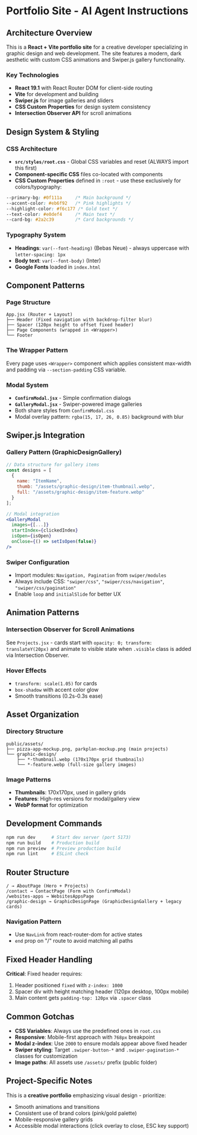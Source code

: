 # Portfolio Site - AI Agent Instructions

## Architecture Overview

This is a **React + Vite portfolio site** for a creative developer specializing in graphic design and web development. The site features a modern, dark aesthetic with custom CSS animations and Swiper.js gallery functionality.

### Key Technologies
- **React 19.1** with React Router DOM for client-side routing
- **Vite** for development and building
- **Swiper.js** for image galleries and sliders
- **CSS Custom Properties** for design system consistency
- **Intersection Observer API** for scroll animations

## Design System & Styling

### CSS Architecture
- **`src/styles/root.css`** - Global CSS variables and reset (ALWAYS import this first)
- **Component-specific CSS** files co-located with components
- **CSS Custom Properties** defined in `:root` - use these exclusively for colors/typography:

```css
--primary-bg: #0f111a     /* Main background */
--accent-color: #eb6f92   /* Pink highlights */
--highlight-color: #f6c177 /* Gold text */
--text-color: #e0def4     /* Main text */
--card-bg: #2a2c39        /* Card backgrounds */
```

### Typography System
- **Headings**: `var(--font-heading)` (Bebas Neue) - always uppercase with `letter-spacing: 1px`
- **Body text**: `var(--font-body)` (Inter)
- **Google Fonts** loaded in `index.html`

## Component Patterns

### Page Structure
```
App.jsx (Router + Layout)
├── Header (Fixed navigation with backdrop-filter blur)
├── Spacer (120px height to offset fixed header)
├── Page Components (wrapped in <Wrapper>)
└── Footer
```

### The Wrapper Pattern
Every page uses `<Wrapper>` component which applies consistent max-width and padding via `--section-padding` CSS variable.

### Modal System
- **`ConfirmModal.jsx`** - Simple confirmation dialogs
- **`GalleryModal.jsx`** - Swiper-powered image galleries
- Both share styles from `ConfirmModal.css`
- Modal overlay pattern: `rgba(15, 17, 26, 0.85)` background with blur

## Swiper.js Integration

### Gallery Pattern (GraphicDesignGallery)
```jsx
// Data structure for gallery items
const designs = [
  {
    name: "ItemName",
    thumb: "/assets/graphic-design/item-thumbnail.webp", 
    full: "/assets/graphic-design/item-feature.webp"
  }
];

// Modal integration
<GalleryModal 
  images={[...]} 
  startIndex={clickedIndex}
  isOpen={isOpen} 
  onClose={() => setIsOpen(false)} 
/>
```

### Swiper Configuration
- Import modules: `Navigation, Pagination` from `swiper/modules`
- Always include CSS: `"swiper/css"`, `"swiper/css/navigation"`, `"swiper/css/pagination"`
- Enable `loop` and `initialSlide` for better UX

## Animation Patterns

### Intersection Observer for Scroll Animations
See `Projects.jsx` - cards start with `opacity: 0; transform: translateY(20px)` and animate to visible state when `.visible` class is added via Intersection Observer.

### Hover Effects
- `transform: scale(1.05)` for cards
- `box-shadow` with accent color glow
- Smooth transitions (0.2s-0.3s ease)

## Asset Organization

### Directory Structure
```
public/assets/
├── pizza-app-mockup.png, parkplan-mockup.png (main projects)
└── graphic-design/
    ├── *-thumbnail.webp (170x170px grid thumbnails)
    └── *-feature.webp (full-size gallery images)
```

### Image Patterns
- **Thumbnails**: 170x170px, used in gallery grids
- **Features**: High-res versions for modal/gallery view
- **WebP format** for optimization

## Development Commands

```bash
npm run dev      # Start dev server (port 5173)
npm run build    # Production build
npm run preview  # Preview production build
npm run lint     # ESLint check
```

## Router Structure

```
/ → AboutPage (Hero + Projects)
/contact → ContactPage (Form with ConfirmModal)
/websites-apps → WebsitesAppsPage
/graphic-design → GraphicDesignPage (GraphicDesignGallery + legacy cards)
```

### Navigation Pattern
- Use `NavLink` from react-router-dom for active states
- `end` prop on "/" route to avoid matching all paths

## Fixed Header Handling

**Critical**: Fixed header requires:
1. Header positioned `fixed` with `z-index: 1000`
2. Spacer div with height matching header (120px desktop, 100px mobile)
3. Main content gets `padding-top: 120px` via `.spacer` class

## Common Gotchas

- **CSS Variables**: Always use the predefined ones in `root.css`
- **Responsive**: Mobile-first approach with `768px` breakpoint
- **Modal z-index**: Use `2000` to ensure modals appear above fixed header
- **Swiper styling**: Target `.swiper-button-*` and `.swiper-pagination-*` classes for customization
- **Image paths**: All assets use `/assets/` prefix (public folder)

## Project-Specific Notes

This is a **creative portfolio** emphasizing visual design - prioritize:
- Smooth animations and transitions
- Consistent use of brand colors (pink/gold palette)
- Mobile-responsive gallery grids
- Accessible modal interactions (click overlay to close, ESC key support)
